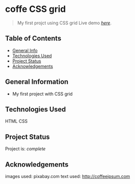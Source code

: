 # coffe CSS grid
> My first projct using CSS grid
> Live demo [_here_](https://konkogutagnieszka.github.io/coffeGrid/).

## Table of Contents
* [General Info](#general-information)
* [Technologies Used](#technologies-used)
* [Project Status](#project-status)
* [Acknowledgements](#acknowledgements)


## General Information
- My first project with CSS grid

## Technologies Used
HTML CSS

## Project Status
Project is: _complete_

## Acknowledgements
images used: pixabay.com 
text used: http://coffeeipsum.com
